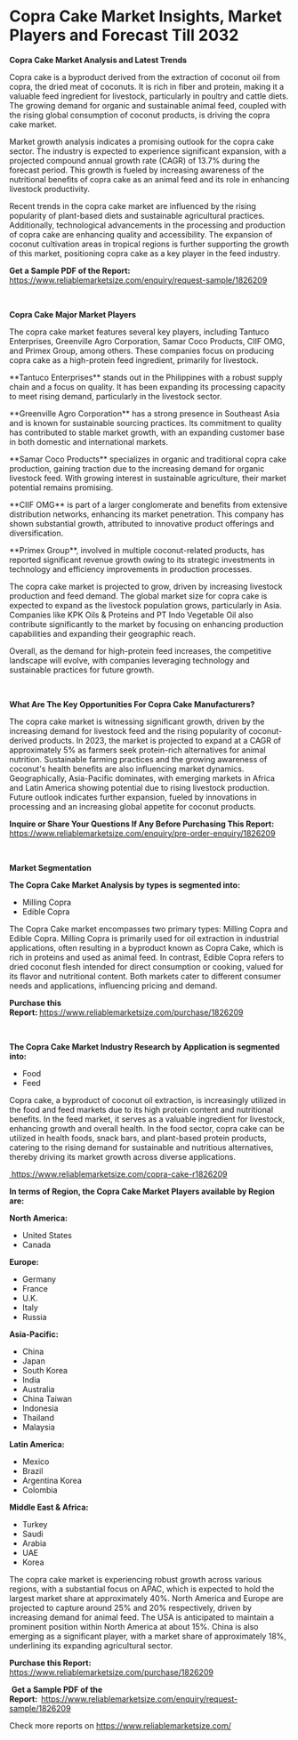 <p><h1>Copra Cake Market Insights, Market Players and Forecast Till 2032</h1></p><p><strong>Copra Cake Market Analysis and Latest Trends</strong></p>
<p><p>Copra cake is a byproduct derived from the extraction of coconut oil from copra, the dried meat of coconuts. It is rich in fiber and protein, making it a valuable feed ingredient for livestock, particularly in poultry and cattle diets. The growing demand for organic and sustainable animal feed, coupled with the rising global consumption of coconut products, is driving the copra cake market.</p><p>Market growth analysis indicates a promising outlook for the copra cake sector. The industry is expected to experience significant expansion, with a projected compound annual growth rate (CAGR) of 13.7% during the forecast period. This growth is fueled by increasing awareness of the nutritional benefits of copra cake as an animal feed and its role in enhancing livestock productivity. </p><p>Recent trends in the copra cake market are influenced by the rising popularity of plant-based diets and sustainable agricultural practices. Additionally, technological advancements in the processing and production of copra cake are enhancing quality and accessibility. The expansion of coconut cultivation areas in tropical regions is further supporting the growth of this market, positioning copra cake as a key player in the feed industry.</p></p>
<p><strong>Get a Sample PDF of the Report:&nbsp;</strong> <a href="https://www.reliablemarketsize.com/enquiry/request-sample/1826209?utm_campaign=2520&utm_medium=2&utm_source=Github&utm_content=ia&utm_term=07042025&utm_id=copra-cake">https://www.reliablemarketsize.com/enquiry/request-sample/1826209</a></p>
<p>&nbsp;</p>
<p><strong>Copra Cake Major Market Players</strong></p>
<p><p>The copra cake market features several key players, including Tantuco Enterprises, Greenville Agro Corporation, Samar Coco Products, CIIF OMG, and Primex Group, among others. These companies focus on producing copra cake as a high-protein feed ingredient, primarily for livestock.</p><p>**Tantuco Enterprises** stands out in the Philippines with a robust supply chain and a focus on quality. It has been expanding its processing capacity to meet rising demand, particularly in the livestock sector. </p><p>**Greenville Agro Corporation** has a strong presence in Southeast Asia and is known for sustainable sourcing practices. Its commitment to quality has contributed to stable market growth, with an expanding customer base in both domestic and international markets.</p><p>**Samar Coco Products** specializes in organic and traditional copra cake production, gaining traction due to the increasing demand for organic livestock feed. With growing interest in sustainable agriculture, their market potential remains promising.</p><p>**CIIF OMG** is part of a larger conglomerate and benefits from extensive distribution networks, enhancing its market penetration. This company has shown substantial growth, attributed to innovative product offerings and diversification.</p><p>**Primex Group**, involved in multiple coconut-related products, has reported significant revenue growth owing to its strategic investments in technology and efficiency improvements in production processes.</p><p>The copra cake market is projected to grow, driven by increasing livestock production and feed demand. The global market size for copra cake is expected to expand as the livestock population grows, particularly in Asia. Companies like KPK Oils & Proteins and PT Indo Vegetable Oil also contribute significantly to the market by focusing on enhancing production capabilities and expanding their geographic reach.</p><p>Overall, as the demand for high-protein feed increases, the competitive landscape will evolve, with companies leveraging technology and sustainable practices for future growth.</p></p>
<p>&nbsp;</p>
<p><strong>What Are The Key Opportunities For Copra Cake Manufacturers?</strong></p>
<p><p>The copra cake market is witnessing significant growth, driven by the increasing demand for livestock feed and the rising popularity of coconut-derived products. In 2023, the market is projected to expand at a CAGR of approximately 5% as farmers seek protein-rich alternatives for animal nutrition. Sustainable farming practices and the growing awareness of coconut's health benefits are also influencing market dynamics. Geographically, Asia-Pacific dominates, with emerging markets in Africa and Latin America showing potential due to rising livestock production. Future outlook indicates further expansion, fueled by innovations in processing and an increasing global appetite for coconut products.</p></p>
<p><strong>Inquire or Share Your Questions If Any Before Purchasing This Report:</strong> <a href="https://www.reliablemarketsize.com/enquiry/pre-order-enquiry/1826209?utm_campaign=2520&utm_medium=2&utm_source=Github&utm_content=ia&utm_term=07042025&utm_id=copra-cake">https://www.reliablemarketsize.com/enquiry/pre-order-enquiry/1826209</a></p>
<p>&nbsp;</p>
<p><strong>Market Segmentation</strong></p>
<p><strong>The Copra Cake Market Analysis by types is segmented into:</strong></p>
<p><ul><li>Milling Copra</li><li>Edible Copra</li></ul></p>
<p><p>The Copra Cake market encompasses two primary types: Milling Copra and Edible Copra. Milling Copra is primarily used for oil extraction in industrial applications, often resulting in a byproduct known as Copra Cake, which is rich in proteins and used as animal feed. In contrast, Edible Copra refers to dried coconut flesh intended for direct consumption or cooking, valued for its flavor and nutritional content. Both markets cater to different consumer needs and applications, influencing pricing and demand.</p></p>
<p><strong>Purchase this Report:&nbsp;</strong><a href="https://www.reliablemarketsize.com/purchase/1826209?utm_campaign=2520&utm_medium=2&utm_source=Github&utm_content=ia&utm_term=07042025&utm_id=copra-cake">https://www.reliablemarketsize.com/purchase/1826209</a></p>
<p>&nbsp;</p>
<p><strong>The Copra Cake Market Industry Research by Application is segmented into:</strong></p>
<p><ul><li>Food</li><li>Feed</li></ul></p>
<p><p>Copra cake, a byproduct of coconut oil extraction, is increasingly utilized in the food and feed markets due to its high protein content and nutritional benefits. In the feed market, it serves as a valuable ingredient for livestock, enhancing growth and overall health. In the food sector, copra cake can be utilized in health foods, snack bars, and plant-based protein products, catering to the rising demand for sustainable and nutritious alternatives, thereby driving its market growth across diverse applications.</p></p>
<p><a href="https://www.reliablemarketsize.com/copra-cake-r1826209?utm_campaign=2520&utm_medium=2&utm_source=Github&utm_content=ia&utm_term=07042025&utm_id=copra-cake">&nbsp;https://www.reliablemarketsize.com/copra-cake-r1826209</a></p>
<p><strong>In terms of Region, the Copra Cake Market Players available by Region are:</strong></p>
<p>
    <p> <strong> North America: </strong>
        <ul>
            <li>United States</li>
            <li>Canada</li>
        </ul>
        </p> 
    <p> <strong> Europe: </strong>
        <ul>
            <li>Germany</li>
            <li>France</li>
            <li>U.K.</li>
            <li>Italy</li>
            <li>Russia</li>
        </ul>
        </p> 
    <p> <strong> Asia-Pacific: </strong>
        <ul>
            <li>China</li>
            <li>Japan</li>
            <li>South Korea</li>
            <li>India</li>
            <li>Australia</li>
            <li>China Taiwan</li>
            <li>Indonesia</li>
            <li>Thailand</li>
            <li>Malaysia</li>
        </ul>
        </p> 
    <p> <strong> Latin America: </strong>
        <ul>
            <li>Mexico</li>
            <li>Brazil</li>
            <li>Argentina Korea</li>
            <li>Colombia</li>
        </ul>
        </p> 
    <p> <strong> Middle East & Africa: </strong>
        <ul>
            <li>Turkey</li>
            <li>Saudi</li>
            <li>Arabia</li>
            <li>UAE</li>
            <li>Korea</li>
        </ul>
    </p>
    </p>
<p><p>The copra cake market is experiencing robust growth across various regions, with a substantial focus on APAC, which is expected to hold the largest market share at approximately 40%. North America and Europe are projected to capture around 25% and 20% respectively, driven by increasing demand for animal feed. The USA is anticipated to maintain a prominent position within North America at about 15%. China is also emerging as a significant player, with a market share of approximately 18%, underlining its expanding agricultural sector.</p></p>
<p><strong>Purchase this Report: </strong><a href="https://www.reliablemarketsize.com/purchase/1826209?utm_campaign=2520&utm_medium=2&utm_source=Github&utm_content=ia&utm_term=07042025&utm_id=copra-cake">https://www.reliablemarketsize.com/purchase/1826209</a></p>
<p>&nbsp;<strong>Get a Sample PDF of the Report:&nbsp;&nbsp;</strong><a href="https://www.reliablemarketsize.com/enquiry/request-sample/1826209?utm_campaign=2520&utm_medium=2&utm_source=Github&utm_content=ia&utm_term=07042025&utm_id=copra-cake">https://www.reliablemarketsize.com/enquiry/request-sample/1826209</a></p>
<p><strong></strong></p>
<p>Check more reports on <a href="https://www.reliablemarketsize.com/?utm_campaign=2520&utm_medium=2&utm_source=Github&utm_content=ia&utm_term=07042025&utm_id=copra-cake">https://www.reliablemarketsize.com/</a></p>